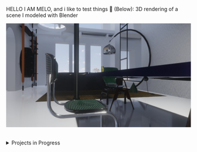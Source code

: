 HELLO I AM MELO, and i like to test things 👾
(Below): 3D rendering of a scene I modeled with Blender

[<img src="study1_chairMarcelBreuer_eeveTest.jpg"/>](https://nadiamariduena.com/) 


<br>

<details>
<summary>Projects in Progress</summary> 
   
<br>
   
### OpenSea marketplace [repo](https://github.com/nadiamariduena/opensea-marketplace)  
#### Stack: Blockchain Web 3.0 App with  Next.js | Sanity.io | thirdweb | Tailwind | Alchemy
   
 
<br>
   
   
[<img src="preview-image.webp"/>](https://opensea-clone-nadia-mariduena-exercise.vercel.app/) 
   
   
<br>

### CAMAIE Furniture e-commerce
  
#### Stack: React, THREEjs, SCSS, Styled components, AOS, Framer Motion and Blender.
 
    
  
[<img src="camaie-furniture_e-store.gif"/>](https://camaie-furniture-st.netlify.app/) 

   <br>
   
   
   
</details>
